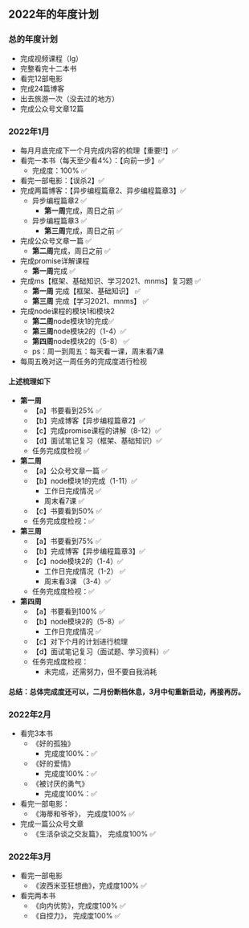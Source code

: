 ## 2022年的年度计划

### 总的年度计划
* 完成视频课程（lg）
* 完整看完十二本书
* 看完12部电影
* 完成24篇博客
* 出去旅游一次（没去过的地方）
* 完成公众号文章12篇


### 2022年1月
* 每月月底完成下一个月完成内容的梳理【重要‼️】✅
* 看完一本书（每天至少看4%）：【向前一步】✅
  * 完成度：100% ✅
* 看完一部电影：【误杀2】✅
* 完成两篇博客：【异步编程篇章2、异步编程篇章3】✅
  * 异步编程篇章2 ✅
    * **第一周**完成，周日之前 ✅
  * 异步编程篇章3 ✅
    * **第三周**完成，周日之前 ✅
* 完成公众号文章一篇 ✅
  * **第二周**完成，周日之前 ✅
* 完成promise详解课程
  * **第一周**完成 ✅
* 完成ms【框架、基础知识、学习2021、mnms】复习题 ✅
  * **第一周** 完成【框架、基础知识】 ✅
  * **第三周** 完成【学习2021、mnms】 ✅
* 完成node课程的模块1和模块2
  * **第二周**node模块1的完成✅
  * **第三周**node模块2的（1-4）✅
  * **第四周**node模块2的（5-8） ✅
  * ps：周一到周五：每天看一课，周末看7课 
* 每周五晚对这一周任务的完成度进行检视

#### 上述梳理如下
* **第一周**  
  * 【a】书要看到25% ✅
  * 【b】完成博客【异步编程篇章2】✅
  * 【c】完成promise课程的讲解（8-12）✅
  * 【d】面试笔记复习（框架、基础知识）✅
  * 任务完成度检视 ✅
* **第二周**  
  * 【a】公众号文章一篇 ✅
  * 【b】node模块1的完成（1-11）✅
    * 工作日完成情况 ✅
    * 周末看7课 ✅
  * 【c】书要看到50% ✅
  * 任务完成度检视：✅
* **第三周**  
  * 【a】书要看到75% ✅
  * 【b】完成博客【异步编程篇章3】✅
  * 【c】node模块2的（1-4）✅
    * 工作日完成情况（1-2） ✅
    * 周末看3课 （3-4）✅
  * 任务完成度检视：✅
* **第四周**  
  * 【a】书要看到100% ✅
  * 【b】node模块2的（5-8）✅
    * 工作日完成情况 ✅
  * 【c】对下个月的计划进行梳理
  * 【d】面试笔记复习（面试题、学习资料）✅
  * 任务完成度检视：
    * 未完成，还需努力，但不要自我消耗

#### 总结：总体完成度还可以，二月份断档休息，3月中旬重新启动，再接再厉。

### 2022年2月
* 看完3本书
  * 《好的孤独》
    *  完成度100%：✅
  * 《好的爱情》
    * 完成度100%：✅
  * 《被讨厌的勇气》
    * 完成度100%：✅
* 看完一部电影：
  * 《海蒂和爷爷》， 完成度100% ✅
* 完成一篇公众号文章
  * 《生活杂谈之交友篇》， 完成度100%  ✅


### 2022年3月
* 看完一部电影
  * 《波西米亚狂想曲》，完成度100% ✅
* 看完两本书
  * 《向内优势》，完成度100% ✅
  * 《自控力》， 完成度100% ✅

